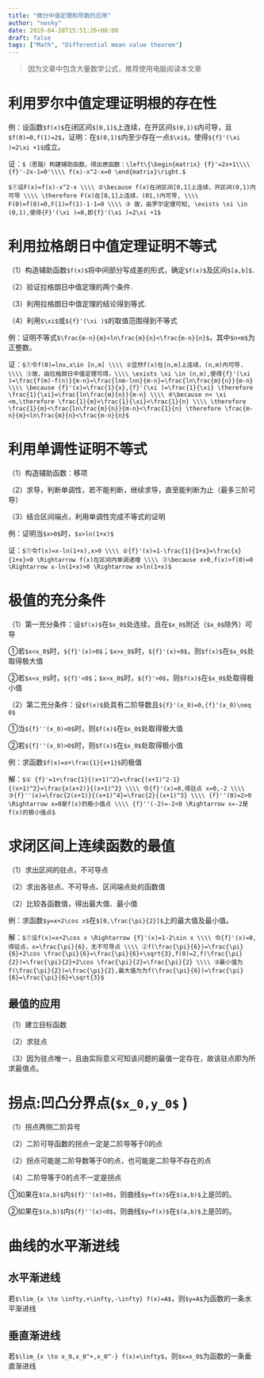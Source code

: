 ```yaml
---
title: "微分中值定理和导数的应用"
author: "nosky"
date: 2019-04-28T15:51:26+08:00
draft: false
tags: ["Math", "Differential mean value theorem"]
---
```

> 因为文章中包含大量数学公式，推荐使用电脑阅读本文章

# 利用罗尔中值定理证明根的存在性

例：设函数`$f(x)$`在闭区间`$[0,1]$`上连续，在开区间`$(0,1)$`内可导，且`$f(0)=0,f(1)=2$`，证明：在`$(0,1)$`内至少存在一点`$\xi$`，使得`${f}'(\xi )=2\xi +1$`成立。

证：`$（思路）构建辅助函数，得出原函数：\left\{\begin{matrix} {f}'=2x+1\\\\ {f}'-2x-1=0'\\\\ f(x)-x^2-x=0 \end{matrix}\right.$`

`$①设F(x)=f(x)-x^2-x \\\\
②\because f(x)在闭区间[0,1]上连续，开区间(0,1)内可导 \\\\
 \therefore F(x)在[0,1]上连续，(01,)内可导, \\\\
 F(0)=f(0)=0,F(1)=f(1)-1-1=0 \\\\
 ③ 故，由罗尔定理可知, \exists \xi \in (0,1),使得{F}'(\xi )=0,即{f}'(\xi )=2\xi +1$`

# 利用拉格朗日中值定理证明不等式

（1）构造辅助函数`$f(x)$`将中间部分写成差的形式，确定`$f(x)$`及区间`$[a,b]$`.

（2）验证拉格朗日中值定理的两个条件.

（3）利用拉格朗日中值定理的结论得到等式.

（4）利用`$\xi$`或`${f}'(\xi )$`的取值范围得到不等式

例：证明不等式`$\frac{m-n}{m}<ln\frac{m}{n}<\frac{m-n}{n}$`，其中`$n<m$`为正整数。

证：`$①令f(0)=lnx,x\in [n,m] \\\\
      ②显然f(x)在[n,m]上连续，(n,m)内可导. \\\\
      ③故，由拉格朗日中值定理可得，\\\\
      \exists \xi \in (n,m),使得{f}'(\xi )=\frac{f(m)-f(n)}{m-n}=\frac{lnm-lnn}{m-n}=\frac{ln\frac{m}{n}}{m-n} \\\\
      \because {f}'(x)=\frac{1}{x},{f}'(\xi )=\frac{1}{\xi} \therefore \frac{1}{\xi}=\frac{ln\frac{m}{n}}{m-n} \\\\
      ④\because n< \xi <m,\therefore \frac{1}{m}<\frac{1}{\xi}<\frac{1}{n} \\\\
      \therefore \frac{1}{m}<\frac{ln\frac{m}{n}}{m-n}<\frac{1}{n} \therefore \frac{m-n}{m}<ln\frac{m}{n}<\frac{m-n}{n}$`

# 利用单调性证明不等式

（1）构造辅助函数：移项

（2）求导，判断单调性，若不能判断，继续求导，直至能判断为止（最多三阶可导）

（3）结合区间端点，利用单调性完成不等式的证明

例：证明当`$x>0$`时，`$x>ln(1+x)$`

证：`$①令f(x)=x-ln(1+x),x>0 \\\\
      ②{f}'(x)=1-\frac{1}{1+x}=\frac{x}{1+x}>0 \Rightarrow f(x)在区间内单调递增 \\\\
      ③\because x>0,f(x)>f(0)=0 \Rightarrow x-ln(1+x)>0 \Rightarrow x>ln(1+x)$`

# 极值的充分条件

（1）第一充分条件：设`$f(x)$`在`$x_0$`处连续，且在`$x_0$`附近（`$x_0$`除外）可导

①若`$x<x_0$`时，`${f}'(x)>0$`；`$x>x_0$`时，`${f}'(x)<0$`，则`$f(x)$`在`$x_0$`处取得极大值

②若`$x<x_0$`时，`${f}'<0$`；`$x>x_0$`时，`${f}'>0$`，则`$f(x)$`在`$x_0$`处取得极小值

（2）第二充分条件：设`$f(x)$`处具有二阶导数且`${f}'(x_0)=0,{f}'(x_0)\neq 0$`

①当`${f}''(x_0)<0$`时，则`$f(x)$`在`$x_0$`处取得极大值

②若`${f}''(x_0)>0$`时，则`$f(x)$`在`$x_0$`处取得极小值

例：求函数`$f(x)=x+\frac{1}{x+1}$`的极值

解：`$① {f}'=1+\frac{1}{(x+1)^2}=\frac{(x+1)^2-1}{(x+1)^2}=\frac{x(x+2)}{(x+1)^2} \\\\
     令{f}'(x)=0,得驻点 x=0,-2 \\\\
     ③{f}''(x)=\frac{2(x+1)}{(x+1)^4}=\frac{2}{(x+1)^3} \\\\
     {f}''(0)=2>0 \Rightarrow x=0是f(x)的极小值点 \\\\
     {f}''(-2)=-2<0 \Rightarrow x=-2是f(x)的极小值点$`

# 求闭区间上连续函数的最值

（1）求出区间的驻点，不可导点

（2）求出各驻点、不可导点、区间端点处的函数值

（2）比较各函数值，得出最大值、最小值

例：求函数`$y=x+2\cos x$`在`$[0,\frac{\pi}{2}]$`上的最大值及最小值。

解：`$①设f(x)=x+2\cos x \Rightarrow {f}'(x)=1-2\sin x \\\\
      令{f}'(x)=0,得驻点，x=\frac{\pi}{6}，无不可导点 \\\\
      ②f(\frac{\pi}{6})=\frac{\pi}{6}+2\cos \frac{\pi}{6}=\frac{\pi}{6}+\sqrt{3},f(0)=2,f(\frac{\pi}{2})=\frac{\pi}{2}+2\cos \frac{\pi}{2}=\frac{\pi}{2} \\\\
      ③最小值为f(\frac{\pi}{2})=\frac{\pi}{2},最大值为为f(\frac{\pi}{6})=\frac{\pi}{6}=\frac{\pi}{6}+\sqrt{3}$`

## 最值的应用

（1）建立目标函数

（2）求驻点

（3）因为驻点唯一，且由实际意义可知该问题的最值一定存在，故该驻点即为所求最值点。

# 拐点:凹凸分界点(`$x_0,y_0$` )

（1）拐点两侧二阶异号

（2）二阶可导函数的拐点一定是二阶导等于0的点

（2）拐点可能是二阶导数等于0的点，也可能是二阶导不存在的点

（4）二阶导等于0的点不一定是拐点

①如果在`$(a,b)$`内`${f}''(x)>0$`，则曲线`$y=f(x)$`在`$(a,b)$`上是凹的。

②如果在`$(a,b)$`内`${f}''(x)<0$`，则曲线`$y=f(x)$`在`$(a,b)$`上是凹的。

# 曲线的水平渐进线

## 水平渐进线

若`$\lim_{x \to \infty,+\infty,-\infty} f(x)=A$`，则`$y=A$`为函数的一条水平渐进线

## 垂直渐进线

若`$\lim_{x \to x_0,x_0^+,x_0^-} f(x)=\infty$`，则`$x=x_0$`为函数的一条垂直渐进线